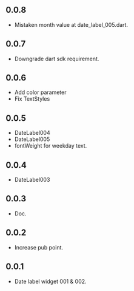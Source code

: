 ## 0.0.8
- Mistaken month value at date_label_005.dart. 

## 0.0.7
- Downgrade dart sdk requirement.

## 0.0.6
- Add color parameter
- Fix TextStyles

## 0.0.5
- DateLabel004
- DateLabel005
- fontWeight for weekday text.

## 0.0.4
- DateLabel003

## 0.0.3
- Doc. 

## 0.0.2
- Increase pub point.

## 0.0.1

- Date label widget 001 & 002.
